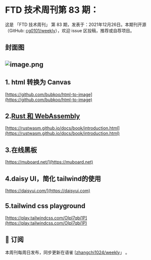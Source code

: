 # FTD 技术周刊第 83 期：
这是 「FTD 技术周刊」 第 83 期，发表于：2021年12月26日。本期刊开源（GitHub: [cg0101/weekly](https://github.com/cg0101/weekly)），欢迎 issue 区投稿，推荐或自荐项目。
## 封面图
## ![image.png](https://cdn.nlark.com/yuque/0/2021/png/132503/1640525412524-8f5f07ee-7368-49f9-b8d9-0939e95f49ad.png#clientId=u32eebc64-0293-4&crop=0&crop=0&crop=1&crop=1&from=paste&height=360&id=ud1ce77bc&margin=%5Bobject%20Object%5D&name=image.png&originHeight=720&originWidth=1080&originalType=binary&ratio=1&rotation=0&showTitle=false&size=580319&status=done&style=none&taskId=ucfd53fb2-6f5f-4776-8576-59399c45935&title=&width=540)
## 1. html 转换为 Canvas 
[https://github.com/bubkoo/html-to-image](https://github.com/bubkoo/html-to-image)

## 2.[Rust 和 WebAssembly](https://rustwasm.github.io/docs/book/introduction.html)
[https://rustwasm.github.io/docs/book/introduction.html](https://rustwasm.github.io/docs/book/introduction.html)

## 3.在线黑板 
[https://muboard.net/](https://muboard.net)

## 4.daisy UI，简化 tailwind的使用 
[https://daisyui.com/](https://daisyui.com)  

## 5.tailwind css playground 
[https://play.tailwindcss.com/OIpl7qbi1P](https://play.tailwindcss.com/OIpl7qbi1P)



## 📅 订阅
本周刊每周日发布，同步更新在语雀 [[zhangchi1024/weekly](https://www.yuque.com/zhangchi1024/weekly)」 。